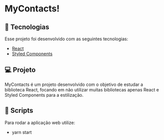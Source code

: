  <h1>MyContacts!</h1>


## 🚀 Tecnologias

Esse projeto foi desenvolvido com as seguintes tecnologias:

- [React](https://reactjs.org)
- [Styled Components](https://styled-components.com/)

## 💻 Projeto

MyContacts é um projeto desenvolvido com o objetivo de estudar a biblioteca React, focando em
não utilizar muitas bibliotecas apenas React e Styled Components para a estilização.


## 📁 Scripts

Para rodar a aplicação web utilize:
- yarn start
